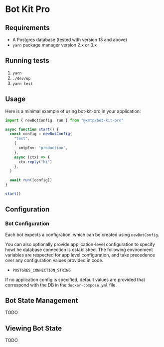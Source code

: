 # Bot Kit Pro

## Requirements

- A Postgres database (tested with version 13 and above)
- `yarn` package manager version 2.x or 3.x

## Running tests

1. `yarn`
2. `./dev/up`
3. `yarn test`

## Usage

Here is a minimal example of using bot-kit-pro in your application:

```ts
import { newBotConfig, run } from "@xmtp/bot-kit-pro"

async function start() {
  const config = newBotConfig(
    "test",
    {
      xmtpEnv: "production",
    },
    async (ctx) => {
      ctx.reply("hi")
    },
  )

  await run([config])
}

start()
```

## Configuration

### Bot Configuration

Each bot expects a configration, which can be created using `newBotConfig`.

You can also optionally provide application-level configuration to specify howt he database connection is established. The following environment variables are respected for app level configuration, and take precedence over any configuration values provided in code.

- `POSTGRES_CONNECTION_STRING`

If no application config is specified, default values are provided that correspond with the DB in the `docker-compose.yml` file.

## Bot State Management

TODO

## Viewing Bot State

TODO
